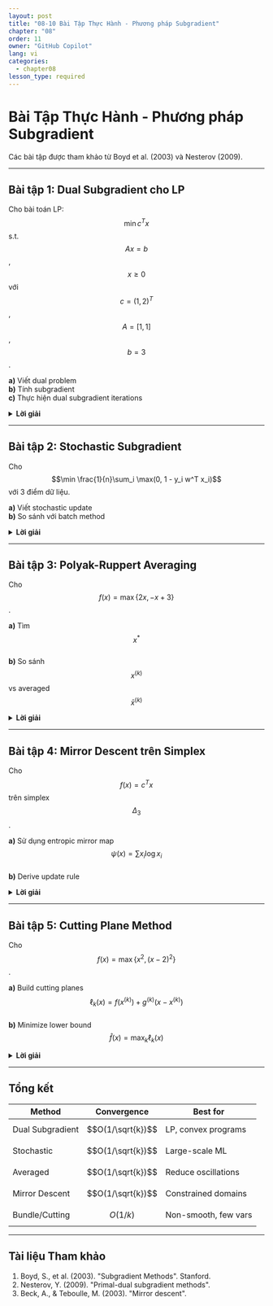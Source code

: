 ```yaml
---
layout: post
title: "08-10 Bài Tập Thực Hành - Phương pháp Subgradient"
chapter: "08"
order: 11
owner: "GitHub Copilot"
lang: vi
categories:
  - chapter08
lesson_type: required
---
```


# Bài Tập Thực Hành - Phương pháp Subgradient

Các bài tập được tham khảo từ Boyd et al. (2003) và Nesterov (2009).

---

## **Bài tập 1: Dual Subgradient cho LP**

Cho bài toán LP: $$\min c^Tx$$ s.t. $$Ax = b$$, $$x \geq 0$$ với $$c = (1,2)^T$$, $$A = [1,1]$$, $$b = 3$$.

**a)** Viết dual problem  
**b)** Tính subgradient  
**c)** Thực hiện dual subgradient iterations

<details markdown="1">
<summary><strong>Lời giải</strong></summary>

**Dual:** $$\max -3\nu$$ s.t. $$\nu \leq 1$$

**Solution:** $$\nu^* = 1$$

Iterations với $$\alpha = 0.1$$ từ $$\nu^{(0)} = 0$$ hội tụ đến $$\nu^* = 1$$ sau 4 bước.

</details>

---

## **Bài tập 2: Stochastic Subgradient**

Cho $$\min \frac{1}{n}\sum_i \max(0, 1 - y_i w^T x_i)$$ với 3 điểm dữ liệu.

**a)** Viết stochastic update  
**b)** So sánh với batch method

<details markdown="1">
<summary><strong>Lời giải</strong></summary>

Stochastic chọn ngẫu nhiên 1 sample mỗi iteration:

$$w^{(k+1)} = w^{(k)} - \alpha_k g_i$$

với $$g_i = -y_i x_i$$ nếu margin violated.

**Advantage:** Cheaper per-iteration, makes progress khi batch stalls.

</details>

---

## **Bài tập 3: Polyak-Ruppert Averaging**

Cho $$f(x) = \max\{2x, -x+3\}$$.

**a)** Tìm $$x^*$$  
**b)** So sánh $$x^{(k)}$$ vs averaged $$\bar{x}^{(k)}$$

<details markdown="1">
<summary><strong>Lời giải</strong></summary>

**$$x^* = 1$$** (intersection point)

**Averaging:** $$\bar{x}^{(k)} = \frac{1}{k}\sum_{i=1}^k x^{(i)}$$

Smooths oscillations và converges faster đến $$x^*$$.

</details>

---

## **Bài tập 4: Mirror Descent trên Simplex**

Cho $$f(x) = c^Tx$$ trên simplex $$\Delta_3$$.

**a)** Sử dụng entropic mirror map $$\psi(x) = \sum x_i \log x_i$$  
**b)** Derive update rule

<details markdown="1">
<summary><strong>Lời giải</strong></summary>

**Update:**

$$x_i^{(k+1)} \propto x_i^{(k)} e^{-\alpha c_i}$$

Normalize để $$\sum x_i = 1$$.

**Advantage:** Naturally handles simplex constraints, geometry-aware.

</details>

---

## **Bài tập 5: Cutting Plane Method**

Cho $$f(x) = \max\{x^2, (x-2)^2\}$$.

**a)** Build cutting planes $$\ell_k(x) = f(x^{(k)}) + g^{(k)}(x - x^{(k)})$$  
**b)** Minimize lower bound $$\hat{f}(x) = \max_k \ell_k(x)$$

<details markdown="1">
<summary><strong>Lời giải</strong></summary>

Từ $$x^{(0)} = 0$$:

$$\ell_0(x) = 4 - 4x$$

Từ $$x^{(1)} = 1$$:

$$\ell_1(x) = 1 + 2(x-1) = 2x - 1$$

Minimize $$\max\{4-4x, 2x-1\}$$ → $$x^{(2)} = \frac{5}{6}$$

Iterate until gap closes.

</details>

---

## **Tổng kết**

| Method | Convergence | Best for |
|--------|-------------|----------|
| Dual Subgradient | $$O(1/\sqrt{k})$$ | LP, convex programs |
| Stochastic | $$O(1/\sqrt{k})$$ | Large-scale ML |
| Averaged | $$O(1/\sqrt{k})$$ | Reduce oscillations |
| Mirror Descent | $$O(1/\sqrt{k})$$ | Constrained domains |
| Bundle/Cutting | $$O(1/k)$$ | Non-smooth, few vars |

---

## **Tài liệu Tham khảo**

1. Boyd, S., et al. (2003). "Subgradient Methods". Stanford.
2. Nesterov, Y. (2009). "Primal-dual subgradient methods".
3. Beck, A., & Teboulle, M. (2003). "Mirror descent".
